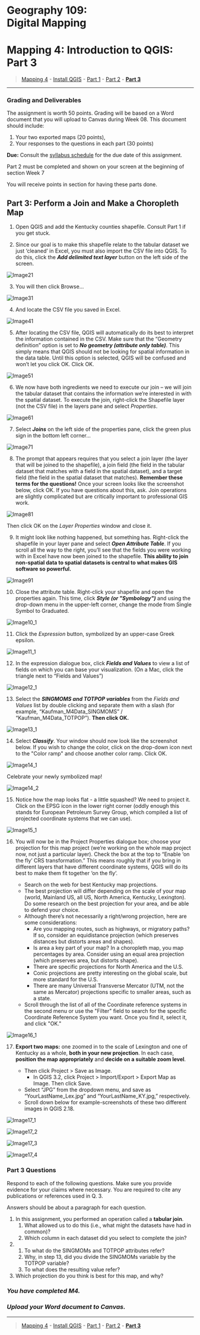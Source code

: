 # Geography 109:<br>Digital Mapping

# Mapping 4: Introduction to QGIS: Part 3

> [Mapping 4](../README.md) - [Install QGIS](../Install_QGIS/M4_Install_QGIS.md) - [Part 1](../Part_1/M4_Part_1.md) - [Part 2](../Part_2/M4_Part_2.md) - [**Part 3**](M4_Part_3.md)

___

### Grading and Deliverables 

The assignment is worth 50 points. Grading will be based on a Word document that you will upload to Canvas during Week 08. This document should include:

  1. Your two exported maps (20 points),
  2. Your responses to the questions in each part (30 points)

**Due:** Consult the [syllabus schedule](../../syllabus.md#viii-schedule) for the due date of this assignment.

Part 2 must be completed and shown on your screen at the beginning of section Week 7

You will receive points in section for having these parts done.

## Part 3: Perform a Join and Make a Choropleth Map

1. Open QGIS and add the Kentucky counties shapefile. Consult Part 1 if you get stuck.

2. Since our goal is to make this shapefile relate to the tabular dataset we just ‘cleaned’ in Excel, you must also import the CSV file into QGIS. To do this, click the **_Add delimited text layer_** button on the left side of the screen.

![Image21](images/Image21.jpeg)

3. You will then click Browse...

![Image31](images/Image31.jpeg)

4. And locate the CSV file you saved in Excel.

![Image41](images/Image41.jpeg)

5. After locating the CSV file, QGIS will automatically do its best to interpret the information contained in the CSV. Make sure that the “Geometry definition” option is set to **_No geometry (attribute only table)_**. This simply means that QGIS should not be looking for spatial information in the data table. Until this option is selected, QGIS will be confused and won’t let you click OK. Click OK.

![Image51](images/Image51.jpeg)

6. We now have both ingredients we need to execute our join – we will join the tabular dataset that contains the information we’re interested in with the spatial dataset. To execute the join, right-click the Shapefile layer (not the CSV file) in the layers pane and select _Properties_.

![Image61](images/Image61.jpeg)

7. Select **_Joins_** on the left side of the properties pane, click the green plus sign in the bottom left corner...

![Image71](images/Image71.jpeg)

8. The prompt that appears requires that you select a join layer (the layer that will be joined to the shapefile), a join field (the field in the tabular dataset that matches with a field in the spatial dataset), and a target field (the field in the spatial dataset that matches). **Remember these terms for the questions!** Once your screen looks like the screenshot below, click OK. If you have questions about this, ask. Join operations are slightly complicated but are critically important to professional GIS work.

![Image81](images/Image81.jpeg)

Then click OK on the _Layer Properties_ window and close it.

9. It might look like nothing happened, but something has. Right-click the shapefile in your layer pane and select **_Open Attribute Table_**. If you scroll all the way to the right, you’ll see that the fields you were working with in Excel have now been joined to the shapefile. **This ability to join non-spatial data to spatial datasets is central to what makes GIS software so powerful.**

![Image91](images/Image91.jpeg)

10. Close the attribute table. Right-click your shapefile and open the properties again. This time, click **_Style (or "Symbology")_** and using the drop-down menu in the upper-left corner, change the mode from Single Symbol to Graduated.

![Image10_1](images/Image10_1.jpeg)

11. Click the _Expression_ button, symbolized by an upper-case Greek epsilon.

![Image11_1](images/Image11_1.jpeg)

12. In the expression dialogue box, click **_Fields and Values_** to view a list of fields on which you can base your visualization. (On a Mac, click the triangle next to “Fields and Values”)

![Image12_1](images/Image12_1.jpeg)

13. Select the **_SINGMOMS and TOTPOP variables_** from the _Fields and Values_ list by double clicking and separate them with a slash (for example, “Kaufman_M4Data_SINGMOMS” / “Kaufman_M4Data_TOTPOP”). **Then click OK.**

![Image13_1](images/Image13_1.jpeg)

14. Select **_Classify_**. Your window should now look like the screenshot below. If you wish to change the color, click on the drop-down icon next to the "Color ramp" and choose another color ramp. Click OK.

![Image14_1](images/Image14_1.jpeg)

Celebrate your newly symbolized map!

![Image14_2](images/Image14_2.jpeg)

15. Notice how the map looks flat - a little squashed? We need to project it. Click on the EPSG icon in the lower right corner (oddly enough this stands for European Petroleum Survey Group, which compiled a list of projected coordinate systems that we can use).

![Image15_1](images/Image15_1.jpeg)

16. You will now be in the Project Properties dialogue box; choose your projection for this map project (we’re working on the whole map project now, not just a particular layer). Check the box at the top to “Enable ‘on the fly’ CRS transformation.” This means roughly that if you bring in different layers that have different coordinate systems, QGIS will do its best to make them fit together ‘on the fly’.

    * Search on the web for best Kentucky map projections.
    * The best projection will differ depending on the scale of your map (world, Mainland US, all US, North America, Kentucky, Lexington). Do some research on the best projection for your area, and be able to defend your choice.
    * Although there’s not necessarily a right/wrong projection, here are some considerations:
        * Are you mapping routes, such as highways, or migratory paths? If so, consider an equidistance projection (which preserves distances but distorts areas and shapes).
        * Is area a key part of your map? In a choropleth map, you map percentages by area. Consider using an equal area projection (which preserves area, but distorts shape).
        * There are specific projections for North America and the U.S.
        * Conic projections are pretty interesting on the global scale, but more standard for the U.S.
        * There are many Universal Transverse Mercator (UTM, not the same as Mercator) projections specific to smaller areas, such as a state.
    * Scroll through the list of all of the Coordinate reference systems in the second menu or use the "Filter" field to search for the specific Coordinate Reference System you want. Once you find it, select it, and click "OK."

![Image16_1](images/Image16_1.jpeg)

17. **Export two maps:** one zoomed in to the scale of Lexington and one of Kentucky as a whole, **both in your new projection**. In each case, **position the map appropriately** and **decide on a suitable zoom level**.

    * Then click Project > Save as Image.
      * In QGIS 3.2, click Project > Import/Export > Export Map as Image. Then click Save.
    * Select “JPG” from the dropdown menu, and save as “YourLastName_Lex.jpg” and “YourLastName_KY.jpg,” respectively.
    * Scroll down below for example-screenshots of these two different images in QGIS 2.18.

![Image17_1](images/Image17_1.jpeg)

![Image17_2](images/Image17_2.jpeg)

![Image17_3](images/Image17_3.jpeg)

![Image17_4](images/Image17_4.jpeg)


### Part 3 Questions

Respond to each of the following questions. Make sure you provide evidence for your claims where necessary. You are required to cite any publications or references used in Q. 3.

Answers should be about a paragraph for each question.

1. In this assignment, you performed an operation called a **tabular join**.
	1. What allowed us to do this (i.e., what might the datasets have had in common)?
	2. Which column in each dataset did you select to complete the join?
2. 
	1. To what do the SINGMOMs and TOTPOP attributes refer?
	2. Why, in step 13, did you divide the SINGMOMs variable by the TOTPOP variable?
	3. To what does the resulting value refer?
3. Which projection do you think is best for this map, and why?

### _You have completed M4._

### _Upload your Word document to Canvas._

___

> [Mapping 4](../README.md) - [Install QGIS](../Install_QGIS/M4_Install_QGIS.md) - [Part 1](../Part_1/M4_Part_1.md) - [Part 2](../Part_2/M4_Part_2.md) - [**Part 3**](M4_Part_3.md)
